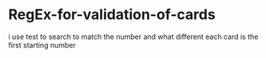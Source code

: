 # RegEx-for-validation-of-cards
 i use test to search to match the number and what different each card is the first starting number
